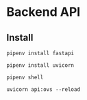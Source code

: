 # Backend API

## Install

`pipenv install fastapi`

`pipenv install uvicorn`

`pipenv shell`

`uvicorn api:ovs --reload`
